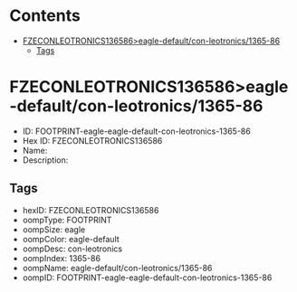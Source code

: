 



Contents
========

* [FZECONLEOTRONICS136586>eagle-default/con-leotronics/1365-86](#fzeconleotronics136586eagle-defaultcon-leotronics1365-86)
	* [Tags](#tags)

# FZECONLEOTRONICS136586>eagle-default/con-leotronics/1365-86

- ID: FOOTPRINT-eagle-eagle-default-con-leotronics-1365-86
- Hex ID: FZECONLEOTRONICS136586
- Name: 
- Description: 

## Tags

- hexID: FZECONLEOTRONICS136586
- oompType: FOOTPRINT
- oompSize: eagle
- oompColor: eagle-default
- oompDesc: con-leotronics
- oompIndex: 1365-86
- oompName: eagle-default/con-leotronics/1365-86
- oompID: FOOTPRINT-eagle-eagle-default-con-leotronics-1365-86
